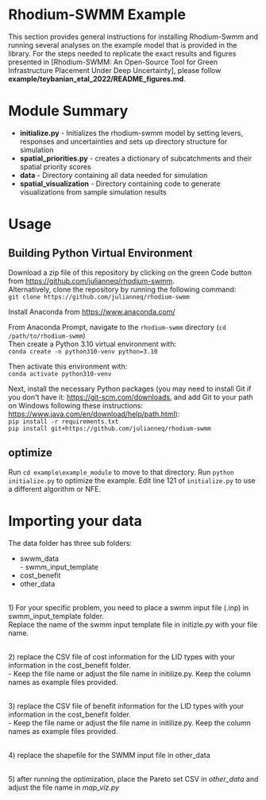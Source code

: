 

# Rhodium-SWMM Example

This section provides general instructions for installing Rhodium-Swmm and running several analyses on the example model that is provided in the library.  For the steps needed to replicate the exact results and figures presented in [Rhodium-SWMM: An Open-Source Tool for Green Infrastructure Placement Under Deep Uncertainty], please follow **example/teybanian_etal_2022/README_figures.md**.


# Module Summary

* **initialize&#46;py** - Initializes the rhodium-swmm model by setting levers, responses and uncertainties and sets up directory structure for simulation
* **spatial_priorities.py** - creates a dictionary of subcatchments and their spatial priority scores 
* **data** - Directory containing all data needed for simulation
* **spatial_visualization** - Directory containing code to generate visualizations from sample simulation results

# Usage


## Building Python Virtual Environment

Download a zip file of this repository by clicking on the green Code button from https://github.com/julianneq/rhodium-swmm.  
Alternatively, clone the repository by running the following command:  
    `git clone https://github.com/julianneq/rhodium-swmm`  

Install Anaconda from https://www.anaconda.com/

From Anaconda Prompt, navigate to the `rhodium-swmm` directory (`cd /path/to/rhodium-swmm`)  
Then create a Python 3.10 virtual environment with:  
    `conda create -n python310-venv python=3.10`

Then activate this environment with:  
    `conda activate python310-venv`

Next, install the necessary Python packages (you may need to install Git if you don't have it: https://git-scm.com/downloads,
and add Git to your path on Windows following these instructions: https://www.java.com/en/download/help/path.html):  
    `pip install -r requirements.txt`  
    `pip install git+https://github.com/julianneq/rhodium-swmm`

## optimize

Run `cd example\example_module` to move to that directory.
Run `python initialize.py` to optimize the example. Edit line 121 of `initialize.py` to use a different algorithm or NFE.

# Importing your data 

The data folder has three sub folders:

* swwm_data
<br> - swmm_input_template
* cost_benefit
* other_data



<br> 1) For your specific problem, you need to place a swmm input file (.inp) in swmm_input_template folder. 
<br> Replace the name of the swmm input template file in initizle.py with your file name. 

<br> 2) replace the CSV file of cost information for the LID types with your information in the cost_benefit folder.
<br> - Keep the file name or adjust the file name in initilize.py. Keep the column names as example files provided.

<br> 3) replace the CSV file of benefit information for the LID types with your information in the cost_benefit folder. 
<br> - Keep the file name or adjust the file name in initilize.py. Keep the column names as example files provided.

<br> 4) replace the shapefile for the SWMM input file in other_data

<br> 5) after running the optimization, place the Pareto set CSV in *other_data* and adjust the file name in *map_viz.py*


<br>
